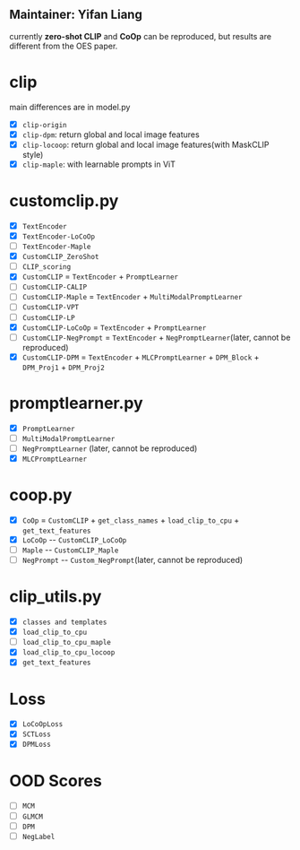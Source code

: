 ## **Maintainer: Yifan Liang**

currently **zero-shot CLIP** and **CoOp** can be reproduced, but results are different from the OES paper.

# clip
main differences are in model.py
- [x] `clip-origin`
- [x] `clip-dpm`: return global and local image features
- [x] `clip-locoop`: return global and local image features(with MaskCLIP style)
- [x] `clip-maple`: with learnable prompts in ViT

# customclip.py
- [x] `TextEncoder`
- [x] `TextEncoder-LoCoOp`
- [ ] `TextEncoder-Maple`
- [x] `CustomCLIP_ZeroShot`
- [ ] `CLIP_scoring` 
- [x] `CustomCLIP` = `TextEncoder` + `PromptLearner`
- [ ] `CustomCLIP-CALIP` 
- [ ] `CustomCLIP-Maple` = `TextEncoder` + `MultiModalPromptLearner`
- [ ] `CustomCLIP-VPT` 
- [ ] `CustomCLIP-LP`
- [x] `CustomCLIP-LoCoOp` = `TextEncoder` + `PromptLearner`
- [ ] `CustomCLIP-NegPrompt` = `TextEncoder` + `NegPromptLearner`(later, cannot be reproduced)
- [x] `CustomCLIP-DPM` = `TextEncoder` + `MLCPromptLearner` + `DPM_Block` + `DPM_Proj1` + `DPM_Proj2`

# promptlearner.py
- [x] `PromptLearner`
- [ ] `MultiModalPromptLearner`
- [ ] `NegPromptLearner` (later, cannot be reproduced)
- [x] `MLCPromptLearner` 

# coop.py
- [x] `CoOp` = `CustomCLIP` + `get_class_names` + `load_clip_to_cpu` + `get_text_features`
- [x] `LoCoOp` -- `CustomCLIP_LoCoOp`
- [ ] `Maple` -- `CustomCLIP_Maple`
- [ ] `NegPrompt` -- `Custom_NegPrompt`(later, cannot be reproduced)

# clip_utils.py
- [x] `classes and templates`
- [x] `load_clip_to_cpu`
- [ ] `load_clip_to_cpu_maple`
- [x] `load_clip_to_cpu_locoop`
- [x] `get_text_features`
  
# Loss
- [x] `LoCoOpLoss`
- [x] `SCTLoss`
- [x] `DPMLoss`
  
# OOD Scores
- [ ] `MCM`
- [ ] `GLMCM`
- [ ] `DPM`
- [ ] `NegLabel`